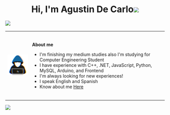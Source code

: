 <h1 align="center"><b>Hi, I'm Agustin De Carlo</b><img src="https://media.giphy.com/media/hvRJCLFzcasrR4ia7z/giphy.gif" width="35"></h1>
<img src="https://user-images.githubusercontent.com/73097560/115834477-dbab4500-a447-11eb-908a-139a6edaec5c.gif"><br>
<table align="center">
  <tr>
    <td>
      <picture>
        <img src="https://github.com/0xAbdulKhalid/0xAbdulKhalid/raw/main/assets/mdImages/about_me.gif" width="100px">
      </picture>
    </td>
    <td>
      <br>
      <p><b>About me</b></p>
      <ul>
        <li>I'm finishing my medium studies also I'm studying for Computer Engineering Student</li>
        <li>I have experience with C++, .NET, JavaScript, Python, MySQL, Arduino, and Frontend</li>
        <li>I'm always looking for new experiences!</li>
        <li>I speak English and Spanish</li>
        <li>Know about me <a href="https://www.linkedin.com/in/agustindecarlo" target="_blank">Here</a></li>
        <br>
      </ul>
    </td>
  </tr>
</table>

<img src="https://user-images.githubusercontent.com/73097560/115834477-dbab4500-a447-11eb-908a-139a6edaec5c.gif">
